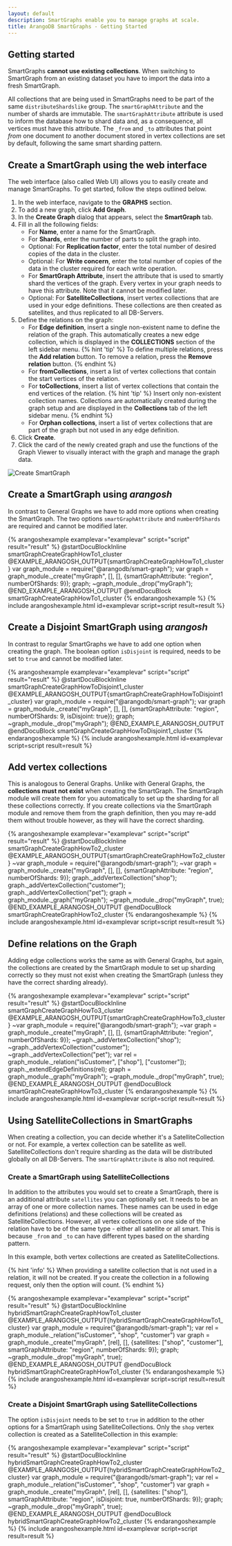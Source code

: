 ```yaml
---
layout: default
description: SmartGraphs enable you to manage graphs at scale.
title: ArangoDB SmartGraphs - Getting Started
---
```

Getting started
---------------

SmartGraphs **cannot use existing collections**. When switching to SmartGraph
from an existing dataset you have to import the data into a fresh SmartGraph.

All collections that are being used in SmartGraphs need to be part of the same
`distributeShardslike` group. The `smartGraphAttribute` and the number of
shards are immutable.
The `smartGraphAttribute` attribute is used to inform the database how to shard
data and, as a consequence, all vertices must have this attribute. The `_from`
and `_to` attributes that point _from_ one document _to_ another document
stored in vertex collections are set by default, following the same smart
sharding pattern.

## Create a SmartGraph using the web interface

The web interface (also called Web UI) allows you to easily create and manage
SmartGraphs. To get started, follow the steps outlined below.

1. In the web interface, navigate to the **GRAPHS** section.
2. To add a new graph, click **Add Graph**.
3. In the **Create Graph** dialog that appears, select the
   **SmartGraph** tab.
4. Fill in all the following fields:
   - For **Name**, enter a name for the SmartGraph.
   - For **Shards**, enter the number of parts to split the graph into.
   - Optional: For **Replication factor**, enter the total number of
     desired copies of the data in the cluster.
   - Optional: For **Write concern**, enter the total number of copies
     of the data in the cluster required for each write operation.
   - For **SmartGraph Attribute**, insert the attribute that is used to
     smartly shard the vertices of the graph. Every vertex in your graph
     needs to have this attribute. Note that it cannot be modified later.
   - Optional: For **SatelliteCollections**, insert vertex collections
     that are used in your edge definitions. These collections are
     then created as satellites, and thus replicated to all DB-Servers.
5. Define the relations on the graph:       
   - For **Edge definition**, insert a single non-existent name to define
     the relation of the graph. This automatically creates a new edge
     collection, which is displayed in the **COLLECTIONS** section of the
     left sidebar menu.
     {% hint 'tip' %}
     To define multiple relations, press the **Add relation** button.
     To remove a relation, press the **Remove relation** button.
     {% endhint %}
   - For **fromCollections**, insert a list of vertex collections
     that contain the start vertices of the relation.
   - For **toCollections**, insert a list of vertex collections that
     contain the end vertices of the relation.
   {% hint 'tip' %}
   Insert only non-existent collection names. Collections are automatically
   created during the graph setup and are displayed in the
   **Collections** tab of the left sidebar menu.
   {% endhint %}
   - For **Orphan collections**, insert a list of vertex collections
     that are part of the graph but not used in any edge definition.
6. Click **Create**. 
7. Click the card of the newly created graph and use the functions of the Graph
   Viewer to visually interact with the graph and manage the graph data.

![Create SmartGraph](images/Create-SmartGraph.png)   

## Create a SmartGraph using _arangosh_

In contrast to General Graphs we have to add more options when creating the
SmartGraph. The two options `smartGraphAttribute` and `numberOfShards` are
required and cannot be modified later. 

{% arangoshexample examplevar="examplevar" script="script" result="result" %}
    @startDocuBlockInline smartGraphCreateGraphHowTo1_cluster
    @EXAMPLE_ARANGOSH_OUTPUT{smartGraphCreateGraphHowTo1_cluster}
      var graph_module = require("@arangodb/smart-graph");
      var graph = graph_module._create("myGraph", [], [], {smartGraphAttribute: "region", numberOfShards: 9});
      graph;
     ~graph_module._drop("myGraph");
    @END_EXAMPLE_ARANGOSH_OUTPUT
    @endDocuBlock smartGraphCreateGraphHowTo1_cluster
{% endarangoshexample %}
{% include arangoshexample.html id=examplevar script=script result=result %}

## Create a Disjoint SmartGraph using _arangosh_

In contrast to regular SmartGraphs we have to add one option when creating the
graph. The boolean option `isDisjoint` is required, needs to be set to `true`
and cannot be modified later. 

{% arangoshexample examplevar="examplevar" script="script" result="result" %}
    @startDocuBlockInline smartGraphCreateGraphHowToDisjoint1_cluster
    @EXAMPLE_ARANGOSH_OUTPUT{smartGraphCreateGraphHowToDisjoint1_cluster}
      var graph_module = require("@arangodb/smart-graph");
      var graph = graph_module._create("myGraph", [], [], {smartGraphAttribute: "region", numberOfShards: 9, isDisjoint: true});
      graph;
     ~graph_module._drop("myGraph");
    @END_EXAMPLE_ARANGOSH_OUTPUT
    @endDocuBlock smartGraphCreateGraphHowToDisjoint1_cluster
{% endarangoshexample %}
{% include arangoshexample.html id=examplevar script=script result=result %}

## Add vertex collections

This is analogous to General Graphs. Unlike with General Graphs, the
**collections must not exist** when creating the SmartGraph. The SmartGraph
module will create them for you automatically to set up the sharding for all
these collections correctly. If you create collections via the SmartGraph
module and remove them from the graph definition, then you may re-add them
without trouble however, as they will have the correct sharding.

{% arangoshexample examplevar="examplevar" script="script" result="result" %}
    @startDocuBlockInline smartGraphCreateGraphHowTo2_cluster
    @EXAMPLE_ARANGOSH_OUTPUT{smartGraphCreateGraphHowTo2_cluster}
     ~var graph_module = require("@arangodb/smart-graph");
     ~var graph = graph_module._create("myGraph", [], [], {smartGraphAttribute: "region", numberOfShards: 9});
      graph._addVertexCollection("shop");
      graph._addVertexCollection("customer");
      graph._addVertexCollection("pet");
      graph = graph_module._graph("myGraph");
     ~graph_module._drop("myGraph", true);
    @END_EXAMPLE_ARANGOSH_OUTPUT
    @endDocuBlock smartGraphCreateGraphHowTo2_cluster
{% endarangoshexample %}
{% include arangoshexample.html id=examplevar script=script result=result %}

## Define relations on the Graph

Adding edge collections works the same as with General Graphs, but again, the
collections are created by the SmartGraph module to set up sharding correctly
so they must not exist when creating the SmartGraph (unless they have the
correct sharding already).

{% arangoshexample examplevar="examplevar" script="script" result="result" %}
    @startDocuBlockInline smartGraphCreateGraphHowTo3_cluster
    @EXAMPLE_ARANGOSH_OUTPUT{smartGraphCreateGraphHowTo3_cluster}
     ~var graph_module = require("@arangodb/smart-graph");
     ~var graph = graph_module._create("myGraph", [], [], {smartGraphAttribute: "region", numberOfShards: 9});
     ~graph._addVertexCollection("shop");
     ~graph._addVertexCollection("customer");
     ~graph._addVertexCollection("pet");
      var rel = graph_module._relation("isCustomer", ["shop"], ["customer"]);
      graph._extendEdgeDefinitions(rel);
      graph = graph_module._graph("myGraph");
     ~graph_module._drop("myGraph", true);
    @END_EXAMPLE_ARANGOSH_OUTPUT
    @endDocuBlock smartGraphCreateGraphHowTo3_cluster
{% endarangoshexample %}
{% include arangoshexample.html id=examplevar script=script result=result %}

## Using SatelliteCollections in SmartGraphs

When creating a collection, you can decide whether it's a SatelliteCollection
or not. For example, a vertex collection can be satellite as well. 
SatelliteCollections don't require sharding as the data will be distributed
globally on all DB-Servers. The `smartGraphAttribute` is also not required.

### Create a SmartGraph using SatelliteCollections

In addition to the attributes you would set to create a SmartGraph, there is an
additional attribute `satellites` you can optionally set. It needs to be an array of
one or more collection names. These names can be used in edge definitions
(relations) and these collections will be created as SatelliteCollections.
However, all vertex collections on one side of the relation have to be of
the same type - either all satellite or all smart. This is because `_from`
and `_to` can have different types based on the sharding pattern.

In this example, both vertex collections are created as SatelliteCollections.

{% hint 'info' %}
When providing a satellite collection that is not used in a relation,
it will not be created. If you create the collection in a following
request, only then the option will count.
{% endhint %}

{% arangoshexample examplevar="examplevar" script="script" result="result" %}
    @startDocuBlockInline hybridSmartGraphCreateGraphHowTo1_cluster
    @EXAMPLE_ARANGOSH_OUTPUT{hybridSmartGraphCreateGraphHowTo1_cluster}
      var graph_module = require("@arangodb/smart-graph");
      var rel = graph_module._relation("isCustomer", "shop", "customer")
      var graph = graph_module._create("myGraph", [rel], [], {satellites: ["shop", "customer"], smartGraphAttribute: "region", numberOfShards: 9});
      graph;
     ~graph_module._drop("myGraph", true);
    @END_EXAMPLE_ARANGOSH_OUTPUT
    @endDocuBlock hybridSmartGraphCreateGraphHowTo1_cluster
{% endarangoshexample %}
{% include arangoshexample.html id=examplevar script=script result=result %}

### Create a Disjoint SmartGraph using SatelliteCollections

The option `isDisjoint` needs to be set to `true` in addition to the other
options for a SmartGraph using SatelliteCollections. Only the `shop` vertex collection is created
as a SatelliteCollection in this example:

{% arangoshexample examplevar="examplevar" script="script" result="result" %}
    @startDocuBlockInline hybridSmartGraphCreateGraphHowTo2_cluster
    @EXAMPLE_ARANGOSH_OUTPUT{hybridSmartGraphCreateGraphHowTo2_cluster}
      var graph_module = require("@arangodb/smart-graph");
      var rel = graph_module._relation("isCustomer", "shop", "customer")
      var graph = graph_module._create("myGraph", [rel], [], {satellites: ["shop"], smartGraphAttribute: "region", isDisjoint: true, numberOfShards: 9});
      graph;
     ~graph_module._drop("myGraph", true);
    @END_EXAMPLE_ARANGOSH_OUTPUT
    @endDocuBlock hybridSmartGraphCreateGraphHowTo2_cluster
{% endarangoshexample %}
{% include arangoshexample.html id=examplevar script=script result=result %}
